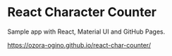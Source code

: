 # React Character Counter

Sample app with React, Material UI and GitHub Pages.


https://ozora-ogino.github.io/react-char-counter/
